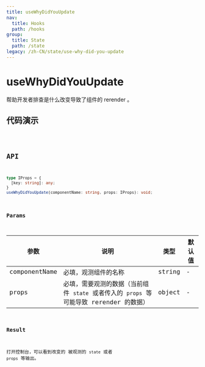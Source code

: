 ```yaml
---
title: useWhyDidYouUpdate
nav:
  title: Hooks
  path: /hooks
group:
  title: State
  path: /state
legacy: /zh-CN/state/use-why-did-you-update
---
```


# useWhyDidYouUpdate

帮助开发者排查是什么改变导致了组件的 rerender 。

## 代码演示

<code src="./demo/demo1.tsx" />

## API

```typescript
type IProps = {
  [key: string]: any;
}
useWhyDidYouUpdate(componentName: string, props: IProps): void;
```

### Params

| 参数    | 说明                                         | 类型                   | 默认值 |
|---------|----------------------------------------------|------------------------|--------|
| componentName | 必填，观测组件的名称  | string | - |
| props | 必填，需要观测的数据（当前组件 `state` 或者传入的 `props` 等可能导致 rerender 的数据） | object | - |


### Result

打开控制台，可以看到改变的 被观测的 `state` 或者 `props` 等输出。
